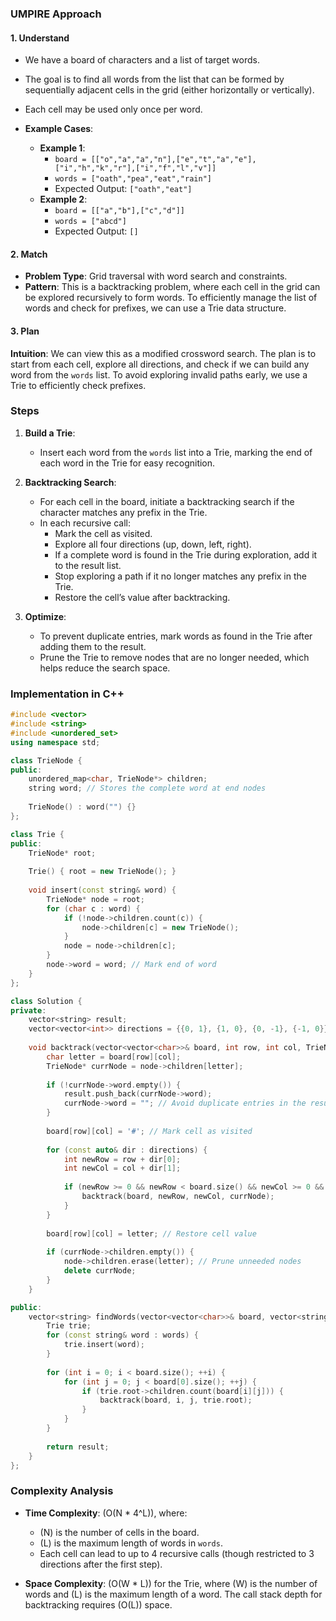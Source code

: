### UMPIRE Approach

#### **1. Understand**
- We have a board of characters and a list of target words.
- The goal is to find all words from the list that can be formed by sequentially adjacent cells in the grid (either horizontally or vertically).
- Each cell may be used only once per word.

- **Example Cases**:
  - **Example 1**:
    - `board = [["o","a","a","n"],["e","t","a","e"],["i","h","k","r"],["i","f","l","v"]]`
    - `words = ["oath","pea","eat","rain"]`
    - Expected Output: `["oath","eat"]`
  - **Example 2**:
    - `board = [["a","b"],["c","d"]]`
    - `words = ["abcd"]`
    - Expected Output: `[]`

#### **2. Match**
- **Problem Type**: Grid traversal with word search and constraints.
- **Pattern**: This is a backtracking problem, where each cell in the grid can be explored recursively to form words. To efficiently manage the list of words and check for prefixes, we can use a Trie data structure.

#### **3. Plan**

**Intuition**:
We can view this as a modified crossword search. The plan is to start from each cell, explore all directions, and check if we can build any word from the `words` list. To avoid exploring invalid paths early, we use a Trie to efficiently check prefixes.

### Steps

1. **Build a Trie**:
   - Insert each word from the `words` list into a Trie, marking the end of each word in the Trie for easy recognition.

2. **Backtracking Search**:
   - For each cell in the board, initiate a backtracking search if the character matches any prefix in the Trie.
   - In each recursive call:
     - Mark the cell as visited.
     - Explore all four directions (up, down, left, right).
     - If a complete word is found in the Trie during exploration, add it to the result list.
     - Stop exploring a path if it no longer matches any prefix in the Trie.
     - Restore the cell’s value after backtracking.

3. **Optimize**:
   - To prevent duplicate entries, mark words as found in the Trie after adding them to the result.
   - Prune the Trie to remove nodes that are no longer needed, which helps reduce the search space.

### Implementation in C++

```cpp
#include <vector>
#include <string>
#include <unordered_set>
using namespace std;

class TrieNode {
public:
    unordered_map<char, TrieNode*> children;
    string word; // Stores the complete word at end nodes
    
    TrieNode() : word("") {}
};

class Trie {
public:
    TrieNode* root;
    
    Trie() { root = new TrieNode(); }
    
    void insert(const string& word) {
        TrieNode* node = root;
        for (char c : word) {
            if (!node->children.count(c)) {
                node->children[c] = new TrieNode();
            }
            node = node->children[c];
        }
        node->word = word; // Mark end of word
    }
};

class Solution {
private:
    vector<string> result;
    vector<vector<int>> directions = {{0, 1}, {1, 0}, {0, -1}, {-1, 0}};
    
    void backtrack(vector<vector<char>>& board, int row, int col, TrieNode* node) {
        char letter = board[row][col];
        TrieNode* currNode = node->children[letter];
        
        if (!currNode->word.empty()) {
            result.push_back(currNode->word);
            currNode->word = ""; // Avoid duplicate entries in the result
        }
        
        board[row][col] = '#'; // Mark cell as visited
        
        for (const auto& dir : directions) {
            int newRow = row + dir[0];
            int newCol = col + dir[1];
            
            if (newRow >= 0 && newRow < board.size() && newCol >= 0 && newCol < board[0].size() && board[newRow][newCol] != '#' && currNode->children.count(board[newRow][newCol])) {
                backtrack(board, newRow, newCol, currNode);
            }
        }
        
        board[row][col] = letter; // Restore cell value
        
        if (currNode->children.empty()) {
            node->children.erase(letter); // Prune unneeded nodes
            delete currNode;
        }
    }

public:
    vector<string> findWords(vector<vector<char>>& board, vector<string>& words) {
        Trie trie;
        for (const string& word : words) {
            trie.insert(word);
        }
        
        for (int i = 0; i < board.size(); ++i) {
            for (int j = 0; j < board[0].size(); ++j) {
                if (trie.root->children.count(board[i][j])) {
                    backtrack(board, i, j, trie.root);
                }
            }
        }
        
        return result;
    }
};
```

### Complexity Analysis

- **Time Complexity**: \(O(N * 4^L)\), where:
  - \(N\) is the number of cells in the board.
  - \(L\) is the maximum length of words in `words`.
  - Each cell can lead to up to 4 recursive calls (though restricted to 3 directions after the first step).

- **Space Complexity**: \(O(W * L)\) for the Trie, where \(W\) is the number of words and \(L\) is the maximum length of a word. The call stack depth for backtracking requires \(O(L)\) space.